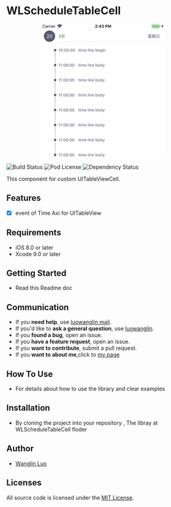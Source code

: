 # WLScheduleTableCell



<p align="center" >
<img src="Demo.gif" title="logo" float=left>
</p>




![Build Status](http://img.shields.io/travis/rs/SDWebImage/master.svg?style=flat)
![Pod License](http://img.shields.io/cocoapods/l/SDWebImage.svg?style=flat)
![Dependency Status](https://www.versioneye.com/objective-c/sdwebimage/badge.svg?style=flat)


This component for custom UITableViewCell.

## Features

- [x] event of Time Axi for UITableView


## Requirements

- iOS 8.0 or later
- Xcode 9.0 or later

## Getting Started

- Read this Readme doc


## Communication

- If you **need help**, use [luowanglin mail](luowanglin@icloud.com).
- If you'd like to **ask a general question**, use [luowanglin](luowanglin@icloud.com).
- If you **found a bug**, open an issue.
- If you **have a feature request**, open an issue.
- If you **want to contribute**, submit a pull request.
- If you **want to about me**,click to [my page](https://luowanglin.github.io)

## How To Use


- For details about how to use the library and clear examples


## Installation

- By cloning the project into your repository , The libray at WLScheduleTableCell floder


## Author
- [Wanglin Luo](https://luowanglin.github.io)

## Licenses

All source code is licensed under the [MIT License](https://raw.github.com/luowanglin/WLTimeFrame/LICENSE).

